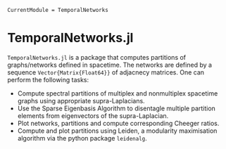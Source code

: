 ```@meta
CurrentModule = TemporalNetworks
```

# TemporalNetworks.jl 
`TemporalNetworks.jl` is a package that computes partitions of graphs/networks defined in spacetime. The networks are defined by a sequence `Vector{Matrix{Float64}}` of adjacnecy matrices. One can perform the following tasks:

- Compute spectral partitions of multiplex and nonmultiplex spacetime graphs using appropriate supra-Laplacians.
- Use the Sparse Eigenbasis Algorithm to disentagle multiple partition elements from eigenvectors of the supra-Laplacian.
- Plot networks, partitions and compute corresponding Cheeger ratios.
- Compute and plot partitions using Leiden, a modularity maximisation algorithm via the python package `leidenalg`.



